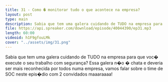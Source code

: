 ```yaml
---
title: 31 - Como � monitorar tudo o que acontece na empresa?
layout: post
type: main
description: Sabia que tem uma galera cuidando de TUDO na empresa para que voc� execute o seu trabalho com segurança? Essa galera n�o � chata e deveria ser mais reconhecida por todos numa empresa, vamos falar sobre o time de SOC neste epis�dio com 2 convidados maaaraaaa!
file: https://api.spreaker.com/download/episode/40044390/ep31.mp3
length: 60:00
videoid: h1F9gfouLMk
cover: "../assets/img/31.png"
---
```


Sabia que tem uma galera cuidando de TUDO na empresa para que voc� execute o seu trabalho com segurança? Essa galera n�o � chata e deveria ser mais reconhecida por todos numa empresa, vamos falar sobre o time de SOC neste epis�dio com 2 convidados maaaraaaa!